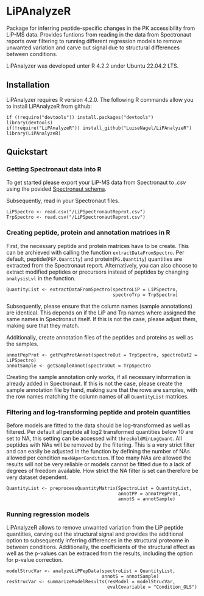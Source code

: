 # LiPAnalyzeR

Package for inferring peptide-specific changes in the PK accessibility from LiP-MS data. Provides funtions from reading in the data from Spectronaut reports over filtering to running different regression models to remove unwanted variation and carve out signal due to structural differences between conditions.

LiPAnalyzer was developed unter R 4.2.2 under Ubuntu 22.04.2 LTS.

## Installation

LiPAnalyzer requires R version 4.2.0. The following R commands allow you to install LiPAnalyzeR from github:
```
if (!require("devtools")) install.packages("devtools")
library(devtools)
if(!require("LiPAnalyzeR")) install_github("LuiseNagel/LiPAnalyzeR")
library(LiPAnalyzeR)
```

## Quickstart

### Getting Spectronaut data into R

To get started please export your LiP-MS data from Spectronaut to _.csv_ using the povided [Spectronaut schema](https://github.com/LuiseNagel/LiPAnalyzeR/blob/main/SpectroSchema_LipAnalyzerOut.rs).

Subsequently, read in your Spectronaut files.

```
LiPSpectro <- read.csv("/LiPSpectronautReprot.csv")
TrpSpectro <- read.csv("/LiPSpectronautReprot.csv")
```

### Creating peptide, protein and annotation matrices in R

First, the necessary peptide and protein matrices have to be create. This can be archieved with calling the function ```extractDataFromSpectro```. Per default, peptide(```PEP.Quantity```) and protein(```PG.Quantity```) quantities are extracted from the Spectronaut report. Alternatively, you can also choose to extract modified peptides or precursors instead of peptides by changing ```analysisLvl``` in the function.

```
QuantityList <- extractDataFromSpectro(spectroLiP = LiPSpectro,
                                       spectroTrp = TrpSpectro)
```

Subsequently, please ensure that the column names (sample annotations) are identical. This depends on if the LiP and Trp names where assigned the same names in Spectronaut itself. If this is not the case, please adjust them, making sure that they match.

Additionally, create annotation files of the peptides and proteins as well as the samples. 

```
annotPepProt <- getPepProtAnnot(spectroOut = TrpSpectro, spectroOut2 = LiPSpectro)
annotSample <- getSampleAnnot(spectroOut = TrpSpectro
```

Creating the sample annotation only works, if all necessary information is already added in Spectronaut. If this is not the case, please create the sample annotation file by hand, making sure that the rows are samples, with the row names matching the column names of all ```QuantityList``` matrices.


### Filtering and log-transforming peptide and protein quantities

Before models are fitted to the data should be log-transformed as well as filtered. Per default all peptide all log2 transformed quantities below 10 are set to NA, this setting can be accessed wiht ```thresholdMinLogQuant```. All peptides with NAs will be removed by the filtering. This is a very strict filter and can easily be adjusted in the function by defining the number of NAs allowed per condition ```maxNAperCondition```. If too many NAs are allowed the results will not be very reliable or models cannot be fitted due to a lack of degrees of freedom available. How strict the NA filter is set can therefore be very dataset dependent. 

```
QuantityList <- preprocessQuantityMatrix(SpectroList = QuantityList,
                                         annotPP = annotPepProt,
                                         annotS = annotSample)
```

### Running regression models

LiPAnalyzeR allows to remove unwanted variation from the LiP peptide quantities, carving out the structural signal and provides the additional option to subsequently inferring differences in the structural proteome in between conditions. Additionally, the coefficients of the structural effect as well as the p-values can be extraced from the results, including the option for p-value correction.

```
modelStrucVar <- analyzeLiPPepData(spectroList = QuantityList, 
                                   annotS = annotSample)
resStrucVar <- summarizeModelResults(resModel = modelStrucVar, 
                                     evalCovariable = "Condition_OLS")
```






